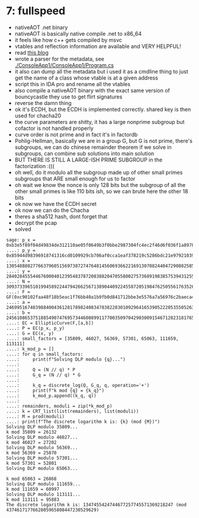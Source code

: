 # 7: fullspeed

- nativeAOT .net binary
- nativeAOT is basically native compile .net to x86_64
- it feels like how c++ gets compiled by msvc
- vtables and reflection information are available and VERY HELPFUL!
- read [this blog](https://migeel.sk/blog/2023/09/15/reverse-engineering-natively-compiled-dotnet-apps/)
- wrote a parser for the metadata, see [./ConsoleApp1/ConsoleApp1/Program.cs](/7-fullspeed/ConsoleApp1/ConsoleApp1/Program.cs)
- it also can dump all the metadata but i used it as a cmdline thing to just get the name of a class whose vtable is at a given address
- script this in IDA pro and rename all the vtables
- also compile a nativeAOT binary with the exact same version of bouncycastle they use to get flirt signatures
- reverse the damn thing
- ok it's ECDH, but the ECDH is implemented correctly. shared key is then used for chacha20
- the curve parameters are shitty, it has a large nonprime subgroup but cofactor is not handled properly
- curve order is not prime and in fact it's in factordb
- Pohlig-Hellman, basically we are in a group G, but G is not prime, there's subgroups, we can do chinese remainder theorem if we solve in subgroups, can combine sub solutions into main solution
- BUT THERE IS STILL A LARGE-ISH PRIME SUBGROUP in the factorization :(((
- oh well, do it modulo all the subgroup made up of other small primes subgroups that ARE small enough for us to factor
- oh wait we know the nonce is only 128 bits but the subgroup of all the other small primes is like 110 bits ish, so we can brute here the other 18 bits
- ok now we have the ECDH secret
- ok now we can do the Chacha
- theres a sha512 hash, dont forget that
- decrypt the pcap
- solved

```sage
sage: p_x = 0xb3e5f89f04d49834de312110ae05f0649b3f0bbe2987304fc4ec2f46d6f036f1a897807c4e693e0bb5cd9ac8a8005f06
....: p_y = 0x85944d98396918741316cd0109929cb706af0cca1eaf378219c5286bdc21e979210390573e3047645e1969bdbcb667eb
....: x = 1305488802776637960515697387274764814560693662216913070824404729088258519836180992623611650289275235949409735080408
....: y = 2840284555446760004012395483787208388204705580027573689198385753943125520419959469842139003551394700125370894549378
....: N = 30937339651019945892244794266256713890440922455872051984762505561763526780311616863989511376879697740787911484829297
....: F = GF(0xc90102faa48f18b5eac1f76bb40a1b9fb0d841712bbe3e5576a7a56976c2baeca47809765283aa078583e1e65172a3fd)
....: a = 24699516740398840043612817898240834783822030109296416539052220535505263407290501127985941395251981432741860384780927
....: b = 24561086537518854907476957344600899117700350970429030091546712823181765905950742731855058586986320754303922826007424
....: EC = EllipticCurve(F,[a,b])
....: P = EC(p_x, p_y)
....: G = EC(x, y)
....: small_factors = [35809, 46027, 56369, 57301, 65063, 111659, 113111]
....: k_mod_p = []
....: for q in small_factors:
....:     print(f"Solving DLP modulo {q}...")
....:
....:     Q = (N // q) * P
....:     G_q = (N // q) * G
....:
....:     k_q = discrete_log(Q, G_q, q, operation='+')
....:     print(f"k mod {q} = {k_q}")
....:     k_mod_p.append((k_q, q))
....:
....: remainders, moduli = zip(*k_mod_p)
....: k = CRT_list(list(remainders), list(moduli))
....: M = prod(moduli)
....: print(f"The discrete logarithm k is: {k} (mod {M})")
Solving DLP modulo 35809...
k mod 35809 = 26132
Solving DLP modulo 46027...
k mod 46027 = 27202
Solving DLP modulo 56369...
k mod 56369 = 25870
Solving DLP modulo 57301...
k mod 57301 = 52801
Solving DLP modulo 65063...

k mod 65063 = 26868
Solving DLP modulo 111659...
k mod 111659 = 60997
Solving DLP modulo 113111...
k mod 113111 = 95883
The discrete logarithm k is: 1347455424744677257745571369218247 (mod 4374617177662805965808447230529629)
```
